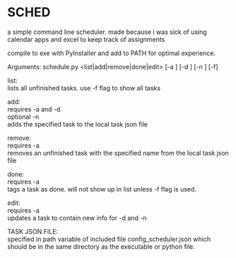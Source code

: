 # SCHED
 a simple command line scheduler. made because i was sick of using calendar apps and excel to keep track of assignments
 
 compile to exe with PyInstaller and add to PATH for optimal experience.
 
 Arguments:
 schedule.py <list|add|remove|done|edit> [-a <task name>] [-d <date info>] [-n <additional notes>] [-f]
 
 list:<br />
 lists all unfinished tasks. use -f flag to show all tasks<br />
 
 add:<br />
 requires -a <task name> and -d <date info><br />
 optional -n <additional notes><br />
 adds the specified task to the local task json file<br />
 
 remove:<br />
 requires -a <task name><br />
 removes an unfinished task with the specified name from the local task json file<br />
 
 done:<br />
 requires -a <task name><br />
 tags a task as done. will not show up in list unless -f flag is used.<br />
 
 edit:<br />
 requires -a <task name><br />
 updates a task to contain new info for -d <date info> and -n <additional notes><br />
 
 TASK JSON FILE:<br />
 specified in path variable of included file config_scheduler.json which should be in the same directory as the executable or python file.<br />
 
 
 
